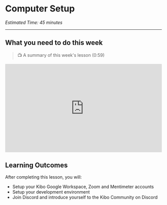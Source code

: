 # Computer Setup

*Estimated Time: 45 minutes*

---

## What you need to do this week

>  📺 A summary of this week's lesson (0:59)

<div style="position: relative; padding-bottom: 56.25%; height: 0;">
  <iframe width="560" height="315" src="https://youtu.be/yE6jWSYCAZw" title="YouTube video player" frameborder="0" allow="accelerometer; autoplay; clipboard-write; encrypted-media; gyroscope; picture-in-picture; web-share" allowfullscreen style="position: absolute; top: 0; left: 0; width: 100%; height: 100%;"></iframe>
</div>

## Learning Outcomes
After completing this lesson, you will:
- Setup your Kibo Google Workspace, Zoom and Mentimeter accounts
- Setup your development environment
- Join Discord and introduce yourself to the Kibo Community on Discord
